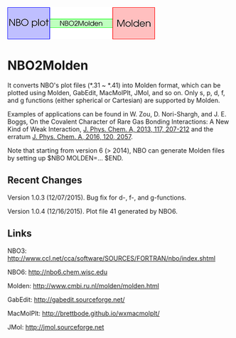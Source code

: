 <img src="https://raw.githubusercontent.com/zorkzou/NBO2Molden/master/n2m-logo.png" />

# NBO2Molden
It converts NBO's plot files (*.31 ~ *.41) into Molden format, which can be plotted using Molden, GabEdit, MacMolPlt, JMol, and so on. Only s, p, d, f, and g functions (either spherical or Cartesian) are supported by Molden.

Examples of applications can be found in W. Zou, D. Nori-Shargh, and J. E. Boggs, On the Covalent Character of Rare Gas Bonding Interactions: A New Kind of Weak Interaction, [J. Phys. Chem. A, 2013, 117, 207-212](http://pubs.acs.org/doi/abs/10.1021/jp3104535) and the erratum [J. Phys. Chem. A, 2016, 120, 2057](http://pubs.acs.org/doi/abs/10.1021/acs.jpca.6b02603).

Note that starting from version 6 (> 2014), NBO can generate Molden files by setting up $NBO MOLDEN=... $END.

## Recent Changes
Version 1.0.3 (12/07/2015). Bug fix for d-, f-, and g-functions.

Version 1.0.4 (12/16/2015). Plot file 41 generated by NBO6.

## Links
NBO3: http://www.ccl.net/cca/software/SOURCES/FORTRAN/nbo/index.shtml

NBO6: http://nbo6.chem.wisc.edu

Molden: http://www.cmbi.ru.nl/molden/molden.html

GabEdit: http://gabedit.sourceforge.net/

MacMolPlt: http://brettbode.github.io/wxmacmolplt/

JMol: http://jmol.sourceforge.net
